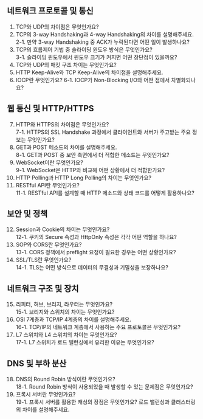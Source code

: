 ## 네트워크 프로토콜 및 통신

1. TCP와 UDP의 차이점은 무엇인가요?
2. TCP의 3-way Handshaking과 4-way Handshaking의 차이를 설명해주세요. <br>
2-1. 만약 3-way Handshaking 중 ACK가 누락된다면 어떤 일이 발생하나요? 
3. TCP의 흐름제어 기법 중 슬라이딩 윈도우 방식은 무엇인가요? <br>
3-1. 슬라이딩 윈도우에서 윈도우 크기가 커지면 어떤 장단점이 있을까요?
4. TCP와 UDP의 패킷 구조 차이는 무엇인가요?
5. HTTP Keep-Alive와 TCP Keep-Alive의 차이점을 설명해주세요.
6. IOCP란 무엇인가요?
 6-1. IOCP가 Non-Blocking I/O와 어떤 점에서 차별화되나요?


## 웹 통신 및 HTTP/HTTPS

7. HTTP와 HTTPS의 차이점은 무엇인가요? <br>
7-1. HTTPS의 SSL Handshake 과정에서 클라이언트와 서버가 주고받는 주요 정보는 무엇인가요?
8. GET과 POST 메소드의 차이를 설명해주세요. <br>
8-1. GET과 POST 중 보안 측면에서 더 적합한 메소드는 무엇인가요?
9. WebSocket이란 무엇인가요? <br>
9-1. WebSocket은 HTTP와 비교해 어떤 상황에서 더 적합한가요?
10. HTTP Polling과 HTTP Long Polling의 차이는 무엇인가요?
11. RESTful API란 무엇인가요? <br>
 11-1. RESTful API를 설계할 때 HTTP 메소드와 상태 코드를 어떻게 활용하나요?


## 보안 및 정책

12. Session과 Cookie의 차이는 무엇인가요? <br>
12-1. 쿠키의 Secure 속성과 HttpOnly 속성은 각각 어떤 역할을 하나요?
13. SOP와 CORS란 무엇인가요? <br>
13-1. CORS 정책에서 preflight 요청이 필요한 경우는 어떤 상황인가요?
14. SSL/TLS란 무엇인가요? <br>
14-1. TLS는 어떤 방식으로 데이터의 무결성과 기밀성을 보장하나요?


## 네트워크 구조 및 장치
15. 리피터, 허브, 브리지, 라우터는 무엇인가요? <br>
15-1. 브리지와 스위치의 차이는 무엇인가요?
16. OSI 7계층과 TCP/IP 4계층의 차이를 설명해주세요. <br>
16-1. TCP/IP의 네트워크 계층에서 사용하는 주요 프로토콜은 무엇인가요?
17. L7 스위치와 L4 스위치의 차이는 무엇인가요? <br>
17-1. L7 스위치가 로드 밸런싱에서 유리한 이유는 무엇인가요?


## DNS 및 부하 분산
18. DNS의 Round Robin 방식이란 무엇인가요? <br>
18-1. Round Robin 방식이 사용되었을 때 발생할 수 있는 문제점은 무엇인가요?
19. 프록시 서버란 무엇인가요? <br>
19-1. 프록시 서버를 활용한 캐싱의 장점은 무엇인가요?
로드 밸런싱과 클러스터링의 차이를 설명해주세요.